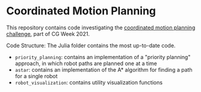 # Coordinated Motion Planning

This repository contains code investigating the [coordinated motion planning challenge](https://cgshop.ibr.cs.tu-bs.de/competition/cg-shop-2021/#problem-description), part of CG Week 2021.


Code Structure:
The Julia folder contains the most up-to-date code.
- `priority_planning`: contains an implementation of a "priority planning" approach, in which robot paths are planned one at a time
- `astar`: contains an implementation of the A* algorithm for finding a path for a single robot
- `robot_visualization`: contains utility visualization functions
